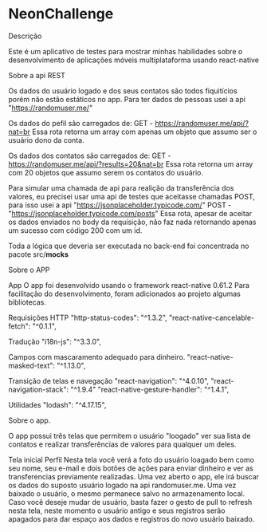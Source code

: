 # NeonChallenge

Descrição

Este é um aplicativo de testes para mostrar minhas habilidades sobre o desenvolvimento de aplicações móveis multiplataforma usando react-native

Sobre a api REST

Os dados do usuário logado e dos seus contatos são todos fiquitícios porém não estão estáticos no app. 
Para ter dados de pessoas usei a api "https://randomuser.me/"

Os dados do pefil são carregados de: 
GET - https://randomuser.me/api/?nat=br
Essa rota retorna um array com apenas um objeto que assumo ser o usuário dono da conta.

Os dados dos contatos são carregados de: 
GET - https://randomuser.me/api/?results=20&nat=br
Essa rota retorna um array com 20 objetos que assumo serem os contatos do usuário.

Para simular uma chamada de api para realição da transferência dos valores, eu precisei usar uma api de testes que aceitasse chamadas POST, para isso usei a api "https://jsonplaceholder.typicode.com/"
POST - "https://jsonplaceholder.typicode.com/posts" 
Essa rota, apesar de aceitar os dados enviados no body da requisição, não faz nada retornando apenas um sucesso com código 200 com um id.

Toda a lógica que deveria ser executada no back-end foi concentrada no pacote src/__mocks__

Sobre o APP

App
O app foi desenvolvido usando o framework react-native 0.61.2
Para facilitação do desenvolvimento, foram adicionados ao projeto algumas bibliotecas.

Requisições HTTP
"http-status-codes": "^1.3.2",
"react-native-cancelable-fetch": "^0.1.1",

Tradução
"i18n-js": "^3.3.0",

Campos com mascaramento adequado para dinheiro.
"react-native-masked-text": "^1.13.0",

Transição de telas e navegação
"react-navigation": "^4.0.10",
"react-navigation-stack": "^1.9.4" 
"react-native-gesture-handler": "^1.4.1",

Utilidades
"lodash": "^4.17.15",

Sobre o app.

O app possui três telas que permitem o usuário "loogado" ver sua lista de contatos e realizar transferências de valores para qualquer um deles.

Tela inicial Perfil
Nesta tela você verá a foto do usuário loagado bem como seu nome, seu e-mail e dois botões de ações para enviar dinheiro e ver as transferencias previamente realizadas.
Uma vez aberto o app, ele irá buscar os dados do suposto usuário logado na api randomuser.me. Uma vez baixado o usuário, o mesmo permanece salvo no armazenamento local. Caso você deseje mudar de usuário, basta fazer o gesto de pull to refresh nesta tela, neste momento o usuário antigo e seus registros serão apagados para dar espaço aos dados e registros do novo usuário baixado.




